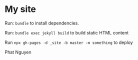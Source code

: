 # My site

Run: `bundle` to install dependencies.

Run: `bundle exec jekyll build` to build static HTML content

Run `npx gh-pages -d _site -b master -m something` to deploy

Phat Nguyen
